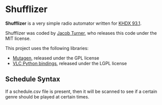 # Shufflizer
**Shufflizer** is a very simple radio automator written for [KHDX 93.1](http://khdx.fm). 

Shufflizer was coded by [Jacob Turner](http://jacobturner.me), who releases this code under the MIT license.

This project uses the following libraries:
* [Mutagen](https://mutagen.readthedocs.io), released under the GPL license
* [VLC Python bindings](https://wiki.videolan.org/Python_bindings), released under the LGPL license

## Schedule Syntax
If a schedule.csv file is present, then it will be scanned to see if a certain genre should be played at certain times.
